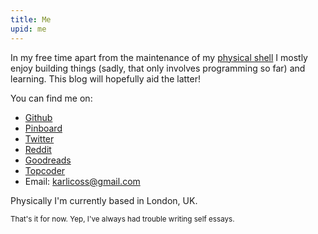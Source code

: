 ```yaml
---
title: Me
upid: me
---
```

In my free time apart from the maintenance of my [physical shell](https://twitter.com/mspowahs/status/957995279092875264) I mostly enjoy building things (sadly, that only involves programming so far) and learning.
This blog will hopefully aid the latter!

You can find me on:

* [Github](https://github.com/karlicoss)
* [Pinboard](https://pinboard.in/u:karlicoss)
* [Twitter](https://twitter.com/karlicoss)
* [Reddit](https://reddit.com/user/karlicoss)
* [Goodreads](https://www.goodreads.com/user/show/22191391-dima-gerasimov)
* [Topcoder](https://www.topcoder.com/members/karlicos)
* Email: [karlicoss@gmail.com](mailto:karlicoss@gmail.com)

Physically I'm currently based in London, UK.

<small>That's it for now. Yep, I've always had trouble writing self essays.</small>
